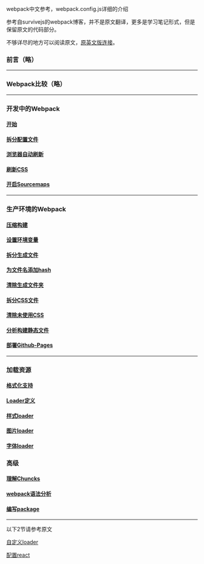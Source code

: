 webpack中文参考，webpack.config.js详细的介绍

参考自survivejs的webpack博客，并不是原文翻译，更多是学习笔记形式，但是保留原文的代码部分。

不够详尽的地方可以阅读原文，[原英文版连接](http://survivejs.com/webpack/introduction/)。

### 前言（略）

----

### Webpack比较（略）

----

### 开发中的Webpack

#### [开始](Develop-With-Webpack/Getting-Started.md)

#### [拆分配置文件](Develop-With-Webpack/Splitting-the-Configuration.md)

#### [浏览器自动刷新](Develop-With-Webpack/Automatic-Browser-Refresh.md)

#### [刷新CSS](Develop-With-Webpack/Refreshing-CSS.md)

#### [开启Sourcemaps](Develop-With-Webpack/Enabling-Sourcemaps.md)

----

### 生产环境的Webpack

#### [压缩构建](Building-with-Webpack/Minifying-the-Build.md)

#### [设置环境变量](Building-with-Webpack/Setting-Environment-Variables.md)

#### [拆分生成文件](Building-with-Webpack/Splitting-Bundles.md)

#### [为文件名添加hash](Building-with-Webpack/Adding-Hashes-to-Filenames.md)

#### [清除生成文件夹](Building-with-Webpack/Cleaning-the-Build.md)

#### [拆分CSS文件](Building-with-Webpack/Separating-CSS.md)

#### [清除未使用CSS](Building-with-Webpack/Eliminating-Unused-CSS.md)

#### [分析构建静态文件](Building-with-Webpack/Analyzing-Build-Statistics.md)

#### [部署Github-Pages](Building-with-Webpack/Hosting-on-GitHub-Pages.md)


-----

### 加载资源

#### [格式化支持](Loading-Assets/Formats-Supported.md)

#### [Loader定义](Loading-Assets/Loader-Definitions.md)

#### [样式loader](Loading-Assets/Loading-Styles.md)

#### [图片loader](Loading-Assets/Loading-Images.md)

#### [字体loader](Loading-Assets/Loading-Fonts.md)


### 高级

#### [理解Chuncks](Advanced-Techniques/Understanding-Chunks.md)

#### [webpack语法分析](Advanced-Techniques/Linting-in-Webpack.md)

#### [编写package](Advanced-Techniques/Authoring-Packages.md)

-----

以下2节请参考原文

[自定义loader](http://survivejs.com/webpack/advanced-techniques/writing-loaders/)

[配置react](http://survivejs.com/webpack/advanced-techniques/configuring-react/)


